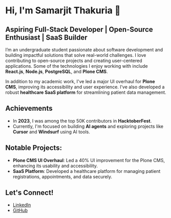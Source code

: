 # Hi, I'm Samarjit Thakuria 👋

## Aspiring Full-Stack Developer | Open-Source Enthusiast | SaaS Builder

I’m an undergraduate student passionate about software development and building impactful solutions that solve real-world challenges. I love contributing to open-source projects and creating user-centered applications. Some of the technologies I enjoy working with include **React.js**, **Node.js**, **PostgreSQL**, and **Plone CMS**.

In addition to my academic work, I've led a major UI overhaul for **Plone CMS**, improving its accessibility and user experience. I’ve also developed a robust **healthcare SaaS platform** for streamlining patient data management.

## Achievements
- In **2023**, I was among the top 50K contributors in **HacktoberFest**.
- Currently, I'm focused on building **AI agents** and exploring projects like **Cursor** and **Windsurf** using AI tools.

## Notable Projects:
- **Plone CMS UI Overhaul**: Led a 40% UI improvement for the Plone CMS, enhancing its usability and accessibility.
- **SaaS Platform**: Developed a healthcare platform for managing patient registrations, appointments, and data securely.

## Let's Connect!
- [LinkedIn](https://www.linkedin.com/in/samarjit-thakuria-96450727b)
- [GitHub](https://github.com/sammyifelse)
